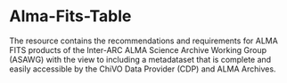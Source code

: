 # Alma-Fits-Table

The resource contains the recommendations and requirements for ALMA FITS products of the Inter-ARC ALMA Science Archive Working Group (ASAWG) with the view to including a metadataset that is complete and easily accessible by the ChiVO Data Provider (CDP) and ALMA Archives. 
